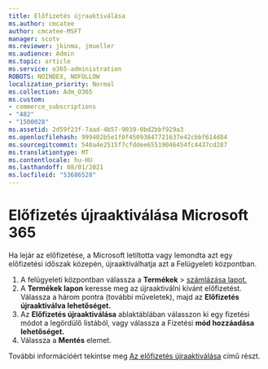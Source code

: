 ```yaml
---
title: Előfizetés újraaktiválása
ms.author: cmcatee
author: cmcatee-MSFT
manager: scotv
ms.reviewer: jkinma, jmueller
ms.audience: Admin
ms.topic: article
ms.service: o365-administration
ROBOTS: NOINDEX, NOFOLLOW
localization_priority: Normal
ms.collection: Adm_O365
ms.custom:
- commerce_subscriptions
- "482"
- "1500028"
ms.assetid: 2d59f23f-7aad-4b57-9039-0bd2bbf929a3
ms.openlocfilehash: 999402b5e1f0f45093847721637e42cbbf614d84
ms.sourcegitcommit: 540a4e2515f7cfddee65519046454fc4437cd287
ms.translationtype: MT
ms.contentlocale: hu-HU
ms.lasthandoff: 08/01/2021
ms.locfileid: "53686528"
---
```

# <a name="reactivate-a-microsoft-365-subscription"></a>Előfizetés újraaktiválása Microsoft 365

Ha lejár az előfizetése, a Microsoft letiltotta vagy lemondta azt egy előfizetési időszak közepén, újraaktiválhatja azt a Felügyeleti központban.
  
1. A felügyeleti központban válassza a **Termékek**  >  [számlázása lapot.](https://go.microsoft.com/fwlink/p/?linkid=842054)
2. A **Termékek lapon** keresse meg az újraaktiválni kívánt előfizetést. Válassza a három pontra (további műveletek), majd az **Előfizetés újraaktiválva lehetőséget.**
3. Az **Előfizetés újraaktiválása** ablaktáblában válasszon ki egy fizetési módot a legördülő listából, vagy válassza a Fizetési **mód hozzáadása lehetőséget.**
4. Válassza a **Mentés** elemet.

További információért tekintse meg [Az előfizetés újraaktiválása](/microsoft-365/commerce/subscriptions/reactivate-your-subscription) című részt.